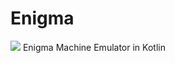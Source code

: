 # Enigma
![](https://github.com/hiperbou/enigma/workflows/CI/badge.svg)
Enigma Machine Emulator in Kotlin
